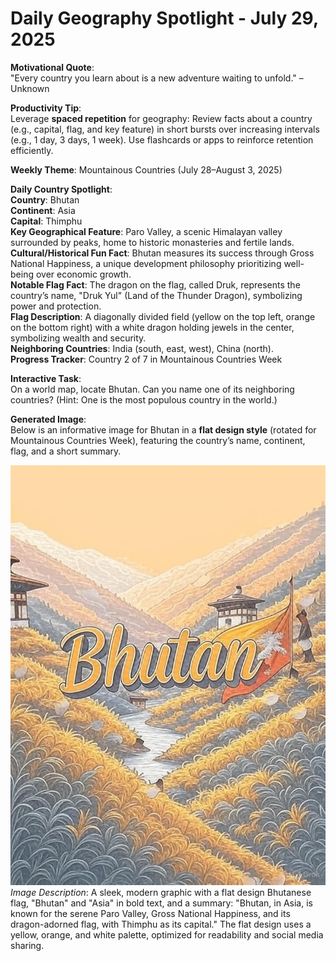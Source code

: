 # Daily Geography Spotlight - July 29, 2025

**Motivational Quote**:  
"Every country you learn about is a new adventure waiting to unfold." – Unknown

**Productivity Tip**:  
Leverage **spaced repetition** for geography: Review facts about a country (e.g., capital, flag, and key feature) in short bursts over increasing intervals (e.g., 1 day, 3 days, 1 week). Use flashcards or apps to reinforce retention efficiently.

**Weekly Theme**: Mountainous Countries (July 28–August 3, 2025)

**Daily Country Spotlight**:  
**Country**: Bhutan  
**Continent**: Asia  
**Capital**: Thimphu  
**Key Geographical Feature**: Paro Valley, a scenic Himalayan valley surrounded by peaks, home to historic monasteries and fertile lands.  
**Cultural/Historical Fun Fact**: Bhutan measures its success through Gross National Happiness, a unique development philosophy prioritizing well-being over economic growth.  
**Notable Flag Fact**: The dragon on the flag, called Druk, represents the country’s name, "Druk Yul" (Land of the Thunder Dragon), symbolizing power and protection.  
**Flag Description**: A diagonally divided field (yellow on the top left, orange on the bottom right) with a white dragon holding jewels in the center, symbolizing wealth and security.  
**Neighboring Countries**: India (south, east, west), China (north).  
**Progress Tracker**: Country 2 of 7 in Mountainous Countries Week

**Interactive Task**:  
On a world map, locate Bhutan. Can you name one of its neighboring countries? (Hint: One is the most populous country in the world.)

**Generated Image**:  
Below is an informative image for Bhutan in a **flat design style** (rotated for Mountainous Countries Week), featuring the country’s name, continent, flag, and a short summary.

![Bhutan Info Image](https://raw.githubusercontent.com/anirudhlohiya/AndroidBlog-Server/refs/heads/main/images/2_bhutan.jpg)  
*Image Description*: A sleek, modern graphic with a flat design Bhutanese flag, "Bhutan" and "Asia" in bold text, and a summary: "Bhutan, in Asia, is known for the serene Paro Valley, Gross National Happiness, and its dragon-adorned flag, with Thimphu as its capital." The flat design uses a yellow, orange, and white palette, optimized for readability and social media sharing.
